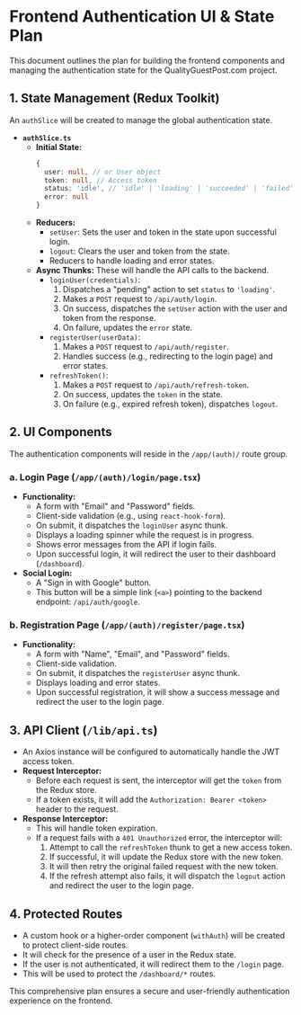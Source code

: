# Frontend Authentication UI & State Plan

This document outlines the plan for building the frontend components and managing the authentication state for the QualityGuestPost.com project.

## 1. State Management (Redux Toolkit)

An `authSlice` will be created to manage the global authentication state.

-   **`authSlice.ts`**
    -   **Initial State:**
        ```typescript
        {
          user: null, // or User object
          token: null, // Access token
          status: 'idle', // 'idle' | 'loading' | 'succeeded' | 'failed'
          error: null
        }
        ```
    -   **Reducers:**
        -   `setUser`: Sets the user and token in the state upon successful login.
        -   `logout`: Clears the user and token from the state.
        -   Reducers to handle loading and error states.
    -   **Async Thunks:** These will handle the API calls to the backend.
        -   `loginUser(credentials)`:
            1.  Dispatches a "pending" action to set `status` to `'loading'`.
            2.  Makes a `POST` request to `/api/auth/login`.
            3.  On success, dispatches the `setUser` action with the user and token from the response.
            4.  On failure, updates the `error` state.
        -   `registerUser(userData)`:
            1.  Makes a `POST` request to `/api/auth/register`.
            2.  Handles success (e.g., redirecting to the login page) and error states.
        -   `refreshToken()`:
            1.  Makes a `POST` request to `/api/auth/refresh-token`.
            2.  On success, updates the `token` in the state.
            3.  On failure (e.g., expired refresh token), dispatches `logout`.

## 2. UI Components

The authentication components will reside in the `/app/(auth)/` route group.

### a. Login Page (`/app/(auth)/login/page.tsx`)

-   **Functionality:**
    -   A form with "Email" and "Password" fields.
    -   Client-side validation (e.g., using `react-hook-form`).
    -   On submit, it dispatches the `loginUser` async thunk.
    -   Displays a loading spinner while the request is in progress.
    -   Shows error messages from the API if login fails.
    -   Upon successful login, it will redirect the user to their dashboard (`/dashboard`).
-   **Social Login:**
    -   A "Sign in with Google" button.
    -   This button will be a simple link (`<a>`) pointing to the backend endpoint: `/api/auth/google`.

### b. Registration Page (`/app/(auth)/register/page.tsx`)

-   **Functionality:**
    -   A form with "Name", "Email", and "Password" fields.
    -   Client-side validation.
    -   On submit, it dispatches the `registerUser` async thunk.
    -   Displays loading and error states.
    -   Upon successful registration, it will show a success message and redirect the user to the login page.

## 3. API Client (`/lib/api.ts`)

-   An Axios instance will be configured to automatically handle the JWT access token.
-   **Request Interceptor:**
    -   Before each request is sent, the interceptor will get the `token` from the Redux store.
    -   If a token exists, it will add the `Authorization: Bearer <token>` header to the request.
-   **Response Interceptor:**
    -   This will handle token expiration.
    -   If a request fails with a `401 Unauthorized` error, the interceptor will:
        1.  Attempt to call the `refreshToken` thunk to get a new access token.
        2.  If successful, it will update the Redux store with the new token.
        3.  It will then retry the original failed request with the new token.
        4.  If the refresh attempt also fails, it will dispatch the `logout` action and redirect the user to the login page.

## 4. Protected Routes

-   A custom hook or a higher-order component (`withAuth`) will be created to protect client-side routes.
-   It will check for the presence of a user in the Redux state.
-   If the user is not authenticated, it will redirect them to the `/login` page.
-   This will be used to protect the `/dashboard/*` routes.

This comprehensive plan ensures a secure and user-friendly authentication experience on the frontend.